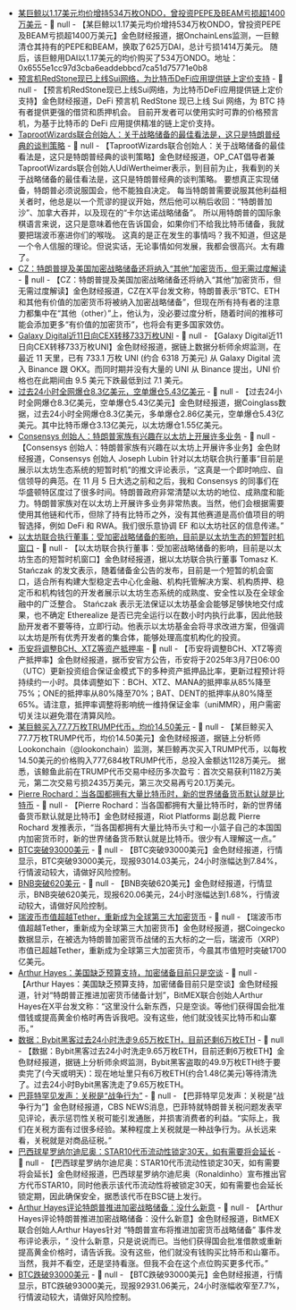 - [某巨鲸以1.17美元均价增持534万枚ONDO，曾投资PEPE及BEAM亏损超1400万美元](https://x.com/OnchainLens/status/1896388254917955585) - 📰 null - 【某巨鲸以1.17美元均价增持534万枚ONDO，曾投资PEPE及BEAM亏损超1400万美元】金色财经报道，据OnchainLens监测，一巨鲸清仓其持有的PEPE和BEAM，换取了625万DAI，总计亏损1414万美元。 
随后，该巨鲸用DAI以1.17美元的均价购买了534万ONDO。地址：0x6555e1cc97d3cba6eaddebbcd7ca51d75771e0b8
- [预言机RedStone现已上线Sui网络，为比特币DeFi应用提供链上定价支持](https://x.com/SuiNetwork/status/1895482957743477104) - 📰 null - 【预言机RedStone现已上线Sui网络，为比特币DeFi应用提供链上定价支持】金色财经报道，DeFi 预言机 RedStone 现已上线 Sui 网络，为 BTC 持有者提供更强的借贷和质押机会。 
目前开发者可以使用实时可靠的价格预言机，为基于比特币的 DeFi 应用提供精准的链上定价支持。
- [TaprootWizards联合创始人：关于战略储备的最佳看法是，这只是特朗普经典的谈判策略](https://x.com/udiWertheimer/status/1896349477650530344) - 📰 null - 【TaprootWizards联合创始人：关于战略储备的最佳看法是，这只是特朗普经典的谈判策略】金色财经报道，OP_CAT倡导者兼TaprootWizards联合创始人UdiWertheimer表示，到目前为止，我看到的关于战略储备的最佳看法是，这只是特朗普经典的谈判策略。 
要想真正实现储备，特朗普必须说服国会，他不能独自决定。 
每当特朗普需要说服其他利益相关者时，他总是以一个荒谬的提议开始，然后他可以稍后收回：“特朗普加沙”、加拿大吞并，以及现在的“卡尔达诺战略储备”。 
所以用特朗普的国际象棋语言来说，这只是意味着他在告诉国会，如果你们不给我比特币储备，我就要把瑞波币塞进你们的喉咙。 
这真的是正在发生的事情吗？我不知道，但这是一个令人信服的理论。但说实话，无论事情如何发展，我都会很高兴。太有趣了。
- [CZ：特朗普提及美国加密战略储备还将纳入“其他”加密货币，但无需过度解读](https://x.com/cz_binance/status/1896246000161001877) - 📰 null - 【CZ：特朗普提及美国加密战略储备还将纳入“其他”加密货币，但无需过度解读】金色财经报道，CZ在X平台发文称，特朗普表示“BTC、ETH和其他有价值的加密货币将被纳入加密战略储备”，但现在所有持有者的注意力都集中在“其他（other）”上，他认为，没必要过度分析，随着时间的推移可能会添加更多“有价值的加密货币”，也将会有更多国家效仿。
- [Galaxy Digital近11日向CEX转移733万枚UNI](https://twitter.com/EmberCN/status/1896383900689314019) - 📰 null - 【Galaxy Digital近11日向CEX转移733万枚UNI】金色财经报道，据链上数据分析师余烬监测，在最近 11 天里，已有 733.1 万枚 UNI (约合 6318 万美元) 从 Galaxy Digital 流入 Binance 跟 OKX。而同时期并没有大量的 UNI 从 Binance 提出，UNI 价格也在此期间由 9.5 美元下跌最低到过 7.1 美元。
- [过去24小时全网爆仓8.3亿美元，空单爆仓5.43亿美元]() - 📰 null - 【过去24小时全网爆仓8.3亿美元，空单爆仓5.43亿美元】金色财经报道，据Coinglass数据，过去24小时全网爆仓8.3亿美元，多单爆仓2.86亿美元，空单爆仓5.43亿美元。其中比特币爆仓3.13亿美元，以太坊爆仓1.55亿美元。
- [Consensys 创始人：特朗普家族有兴趣在以太坊上开展许多业务](https://x.com/ethereumjoseph/status/1896318831288783317) - 📰 null - 【Consensys 创始人：特朗普家族有兴趣在以太坊上开展许多业务】金色财经报道，Consensys 创始人 Joseph Lubin 针对以太坊联合执行董事“目前是展示以太坊生态系统的短暂时机”的推文评论表示，“这真是一个即时响应、自信领导的典范。在 11 月 5 日大选之前和之后，我和 Consensys 的同事们在华盛顿特区度过了很多时间。特朗普政府非常清楚以太坊的地位、成熟度和能力。特朗普家族对在以太坊上开展许多业务非常热衷。当然，他们会根据需要使用其他链和代币，但除了持有比特币之外，没有其他赛道是高价值项目的明智选择，例如 DeFi 和 RWA。我们很乐意协调 EF 和以太坊社区的信息传递。”
- [以太坊联合执行董事：受加密战略储备的影响，目前是以太坊生态的短暂时机窗口](https://x.com/tkstanczak/status/1896246373919453285) - 📰 null - 【以太坊联合执行董事：受加密战略储备的影响，目前是以太坊生态的短暂时机窗口】金色财经报道，据以太坊联合执行董事 Tomasz K. Stańczak 的发文表示，随着储备金公告的发布，目前是一个短暂的机会窗口，适合所有构建大型稳定去中心化金融、机构托管解决方案、机构质押、稳定币和机构钱包的开发者展示以太坊生态系统的成熟度、安全性以及在全球金融中的广泛整合。 
Stańczak 表示无法保证以太坊基金会能够足够快地交付成果，也不确定 Etherealize 是否已完全运行以在数小时内执行此事，因此他鼓励开发者不要等待，立即行动。他表示以太坊基金会将寻求改进方案，但强调以太坊是所有优秀开发者的集合体，能够处理高度机构化的投资。
- [币安将调整BCH、XTZ等资产抵押率](https://www.binance.com/en/support/announcement/detail/8fdefbc2530a4d8ead3b30f5465cc402) - 📰 null - 【币安将调整BCH、XTZ等资产抵押率】金色财经报道，据币安官方公告，币安将于2025年3月7日06:00（UTC）更新投资组合保证金模式下的多种资产抵押品比率，更新过程预计将持续约一小时。具体调整如下：BCH、XTZ、MANA的抵押率从85%降至75%；ONE的抵押率从80%降至70%；BAT、DENT的抵押率从80%降至65%。请注意，抵押率调整将影响统一维持保证金率（uniMMR），用户需密切关注以避免潜在清算风险。
- [某巨鲸买入77.7万枚TRUMP代币，均价14.50美元](https://x.com/lookonchain/status/1896377036958277694) - 📰 null - 【某巨鲸买入77.7万枚TRUMP代币，均价14.50美元】金色财经报道，据链上分析师Lookonchain（@lookonchain）监测，某巨鲸再次买入TRUMP代币，以每枚14.50美元的价格购入777,684枚TRUMP代币，总投入金额达1128万美元。 
据悉，该鲸鱼此前在TRUMP代币交易中经历多次盈亏：首次交易获利1182万美元，第二次交易亏损2435万美元，第三次交易再亏20.1万美元。
- [Pierre Rochard：当各国都拥有大量比特币时，新的世界储备货币默认就是比特币](https://x.com/BitcoinPierre/status/1896257173828829329) - 📰 null - 【Pierre Rochard：当各国都拥有大量比特币时，新的世界储备货币默认就是比特币】金色财经报道，Riot Platforms 副总裁 Pierre Rochard 发推表示，“当各国都拥有大量比特币头寸和一小篮子自己的本国国内加密货币时，新的世界储备货币默认就是比特币。很少有人理解这一点。”
- [BTC突破93000美元]() - 📰 null - 【BTC突破93000美元】金色财经报道，行情显示，BTC突破93000美元，现报93014.03美元，24小时涨幅达到7.84%，行情波动较大，请做好风险控制。
- [BNB突破620美元]() - 📰 null - 【BNB突破620美元】金色财经报道，行情显示，BNB突破620美元，现报620.06美元，24小时涨幅达到1.68%，行情波动较大，请做好风险控制。
- [瑞波币市值超越Tether，重新成为全球第三大加密货币](https://www.coingecko.com/en/coins/xrp) - 📰 null - 【瑞波币市值超越Tether，重新成为全球第三大加密货币】金色财经报道，据Coingecko数据显示，在被选为特朗普加密货币战储的五大标的之一后，瑞波币（XRP）市值已超越Tether，重新成为全球第三大加密货币，今晨其市值短时突破1700亿美元。
- [Arthur Hayes：美国缺乏预算支持，加密储备目前只是空谈](https://x.com/CryptoHayes/status/1896364146335367662) - 📰 null - 【Arthur Hayes：美国缺乏预算支持，加密储备目前只是空谈】金色财经报道，针对“特朗普正推进加密货币储备计划”，BitMEX联合创始人Arthur Hayes在X平台发文称：“这里没什么新东西，只是空谈。等他们获得国会批准借钱或提高黄金价格时再告诉我吧。没有这些，他们就没钱买比特币和山寨币。”
- [数据：Bybit黑客过去24小时洗走9.65万枚ETH，目前还剩6万枚ETH](https://x.com/EmberCN/status/1896371421376614524) - 📰 null - 【数据：Bybit黑客过去24小时洗走9.65万枚ETH，目前还剩6万枚ETH】金色财经报道，据链上分析师余烬监测，Bybit黑客盗取的49.9万枚ETH终于要卖完了(今天或明天)：现在地址里只有6万枚ETH(约合1.48亿美元)等待清洗了。过去24小时Bybit黑客洗走了9.65万枚ETH。
- [巴菲特罕见发声：关税是“战争行为”](https://www.cbsnews.com/news/warren-buffett-on-legendary-washington-post-publisher-katharine-graham/) - 📰 null - 【巴菲特罕见发声：关税是“战争行为”】金色财经报道，CBS NEWS消息，巴菲特就特朗普关税问题发表罕见评论，表示惩罚性关税可能引发通胀，并损害消费者的利益。“实际上，我们在关税方面有过很多经验。某种程度上关税就是一种战争行为。从长远来看，关税就是对商品征税。”
- [巴西球星罗纳尔迪尼奥：STAR10代币流动性锁定30天，如有需要将会延长](https://x.com/10Ronaldinho/status/1896359638465184230) - 📰 null - 【巴西球星罗纳尔迪尼奥：STAR10代币流动性锁定30天，如有需要将会延长】金色财经报道，巴西球星罗纳尔迪尼奥（Ronaldinho）宣布推出官方代币STAR10，同时他表示该代币流动性将被锁定30天，如有需要也会延长锁定期，因此确保安全，据悉该代币在BSC链上发行。
- [Arthur Hayes评论特朗普推进加密战略储备：没什么新意](https://x.com/cryptohayes/status/1896364146335367662) - 📰 null - 【Arthur Hayes评论特朗普推进加密战略储备：没什么新意】金色财经报道，BitMEX联合创始人Arthur Hayes针对 “特朗普宣布将推进加密货币战略储备” 事件发布评论表示，“ 没什么新意，只是说说而已。当他们获得国会批准借款或重新提高黄金价格时，请告诉我。没有这些，他们就没有钱购买比特币和山寨币。当然，我并不看空，还是坚持看涨。但我不会在这个点位购买更多代币。”
- [BTC跌破93000美元]() - 📰 null - 【BTC跌破93000美元】金色财经报道，行情显示，BTC跌破93000美元，现报92931.06美元，24小时涨幅收窄至7.7%，行情波动较大，请做好风险控制。

